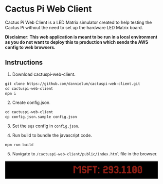# Cactus Pi Web Client

Cactus Pi Web Client is a LED Matrix simulator created to help testing the Cactus Pi without the need to set up the hardware LED Matrix board.

**Disclaimer: This web application is meant to be run in a local environment as you do not want to deploy this to production which sends the AWS config to web browsers.**

## Instructions

1. Download cactuspi-web-client.

```
git clone https://github.com/dannielum/cactuspi-web-client.git
cd cactuspi-web-client
npm i
```

2. Create config.json.

```
cd cactuspi-web-client
cp config.json.sample config.json
```

3. Set the `sqs` config in `config.json`.

4. Run build to bundle the javascript code.

```
npm run build
```

5. Navigate to `/cactuspi-web-client/public/index.html` file in the browser.

![screenshot](./assets/screenshot.png "screenshot")
